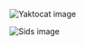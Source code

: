 ![Yaktocat image](https://octodex.github.com/images/yaktocat.png)

![Sids image](https://www.sequoiacap.com/india/wp-content/uploads/sites/7/2022/02/HT2A4636.jpg)
